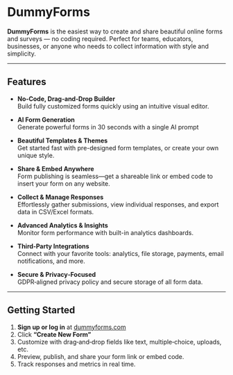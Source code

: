 # DummyForms

**DummyForms** is the easiest way to create and share beautiful online forms and surveys — no coding required. Perfect for teams, educators, businesses, or anyone who needs to collect information with style and simplicity.

---

## Features

- **No‑Code, Drag‑and‑Drop Builder**  
  Build fully customized forms quickly using an intuitive visual editor.

- **AI Form Generation**  
  Generate powerful forms in 30 seconds with a single AI prompt

- **Beautiful Templates & Themes**  
  Get started fast with pre-designed form templates, or create your own unique style.

- **Share & Embed Anywhere**  
  Form publishing is seamless—get a shareable link or embed code to insert your form on any website.

- **Collect & Manage Responses**  
  Effortlessly gather submissions, view individual responses, and export data in CSV/Excel formats.

- **Advanced Analytics & Insights**  
  Monitor form performance with built-in analytics dashboards.

- **Third‑Party Integrations**  
  Connect with your favorite tools: analytics, file storage, payments, email notifications, and more.

- **Secure & Privacy‑Focused**  
  GDPR‑aligned privacy policy and secure storage of all form data.

---

## Getting Started

1. **Sign up or log in** at [dummyforms.com](https://dummyforms.com)  
2. Click **“Create New Form”**  
3. Customize with drag‑and‑drop fields like text, multiple‑choice, uploads, etc.  
4. Preview, publish, and share your form link or embed code.  
5. Track responses and metrics in real time.

